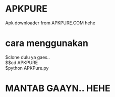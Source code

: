 # APKPURE
Apk downloader from APKPURE.COM hehe
# cara menggunakan
$clone dulu ya gaes..<br>
$$cd APKPURE<br>
$python APKPure.py<br>
# MANTAB GAAYN.. HEHE
